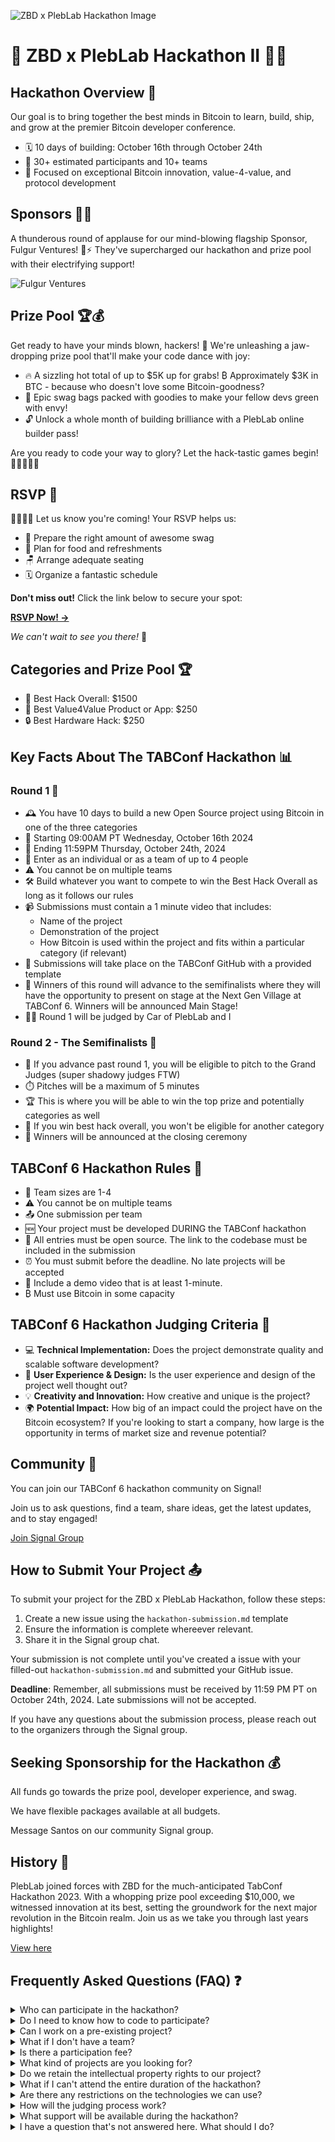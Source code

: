 ![ZBD x PlebLab Hackathon Image](https://i.imgur.com/DBgcCaP.png)

# 🚀 ZBD x PlebLab Hackathon II 🧙‍♂️

## Hackathon Overview 🌟

Our goal is to bring together the best minds in Bitcoin to learn, build, ship, and grow at the premier Bitcoin developer conference.

- 🗓️ 10 days of building: October 16th through October 24th
- 👥 30+ estimated participants and 10+ teams
- 🎯 Focused on exceptional Bitcoin innovation, value-4-value, and protocol development

## Sponsors 🚀💎
A thunderous round of applause for our mind-blowing flagship Sponsor, Fulgur Ventures! 🌟⚡ They've supercharged our hackathon and prize pool with their electrifying support!

![Fulgur Ventures](https://i.imgur.com/JTi3llP.png)

## Prize Pool 🏆💰
Get ready to have your minds blown, hackers! 🤯 We're unleashing a jaw-dropping prize pool that'll make your code dance with joy:

- 🔥 A sizzling hot total of up to $5K up for grabs! ₿ Approximately $3K in BTC - because who doesn't love some Bitcoin-goodness?
- 🎒 Epic swag bags packed with goodies to make your fellow devs green with envy!
- 🔓 Unlock a whole month of building brilliance with a PlebLab online builder pass!
  
Are you ready to code your way to glory? Let the hack-tastic games begin! 🚀👨‍💻👩‍💻

## RSVP 🎉

🙋‍♀️🙋‍♂️ Let us know you're coming! Your RSVP helps us:

- 🎒 Prepare the right amount of awesome swag
- 🍕 Plan for food and refreshments
- 🪑 Arrange adequate seating
- 🗓️ Organize a fantastic schedule

**Don't miss out!** Click the link below to secure your spot:

[**RSVP Now! →**](https://evento.so/p/evt_6nizc2dSrMMD7MCJ)

_We can't wait to see you there!_ 🚀

## Categories and Prize Pool 🏆

- 🥇 Best Hack Overall: $1500
- 💎 Best Value4Value Product or App: $250
- 🔒 Best Hardware Hack: $250

## Key Facts About The TABConf Hackathon 📊

### Round 1 🏁

- 🕰️ You have 10 days to build a new Open Source project using Bitcoin in one of the three categories
- 🏁 Starting 09:00AM PT Wednesday, October 16th 2024
- 🏁 Ending 11:59PM Thursday, October 24th, 2024
- 👥 Enter as an individual or as a team of up to 4 people
- ⚠️ You cannot be on multiple teams
- 🛠️ Build whatever you want to compete to win the Best Hack Overall as long as it follows our rules
- 📹 Submissions must contain a 1 minute video that includes:
  - Name of the project
  - Demonstration of the project
  - How Bitcoin is used within the project and fits within a particular category (if relevant)
- 📝 Submissions will take place on the TABConf GitHub with a provided template
- 🏅 Winners of this round will advance to the semifinalists where they will have the opportunity to present on stage at the Next Gen Village at TABConf 6. Winners will be announced Main Stage!
- 👨‍⚖️ Round 1 will be judged by Car of PlebLab and I

### Round 2 - The Semifinalists 🥈

- 🎤 If you advance past round 1, you will be eligible to pitch to the Grand Judges (super shadowy judges FTW)
- ⏱️ Pitches will be a maximum of 5 minutes
- 🏆 This is where you will be able to win the top prize and potentially categories as well
- 🥇 If you win best hack overall, you won't be eligible for another category
- 🎉 Winners will be announced at the closing ceremony

## TABConf 6 Hackathon Rules 📜

- 👥 Team sizes are 1-4
- ⚠️ You cannot be on multiple teams
- 📤 One submission per team
- 🆕 Your project must be developed DURING the TABConf hackathon
- 📂 All entries must be open source. The link to the codebase must be included in the submission
- ⏰ You must submit before the deadline. No late projects will be accepted
- 🎥 Include a demo video that is at least 1-minute.
- ₿ Must use Bitcoin in some capacity

## TABConf 6 Hackathon Judging Criteria 🧐

- 💻 **Technical Implementation:** Does the project demonstrate quality and scalable software development?
- 🎨 **User Experience & Design:** Is the user experience and design of the project well thought out?
- 💡 **Creativity and Innovation:** How creative and unique is the project?
- 🌍 **Potential Impact:** How big of an impact could the project have on the Bitcoin ecosystem? If you're looking to start a company, how large is the opportunity in terms of market size and revenue potential?

## Community 🤝

You can join our TABConf 6 hackathon community on Signal!

Join us to ask questions, find a team, share ideas, get the latest updates, and to stay engaged!

[Join Signal Group](https://signal.group/#CjQKILTd_81M7K8FPm70w4FxzbUNCRv-l1iOF7NjRQBG4YJKEhAzYJocOMkQMqY2LagDO1pI)

## How to Submit Your Project 📤

To submit your project for the ZBD x PlebLab Hackathon, follow these steps:

1. Create a new issue using the `hackathon-submission.md` template
2. Ensure the information is complete whereever relevant.
3. Share it in the Signal group chat.

Your submission is not complete until you've created a issue with your filled-out `hackathon-submission.md` and submitted your GitHub issue.

**Deadline**: Remember, all submissions must be received by 11:59 PM PT on October 24th, 2024. Late submissions will not be accepted.

If you have any questions about the submission process, please reach out to the organizers through the Signal group.

## Seeking Sponsorship for the Hackathon 💰

All funds go towards the prize pool, developer experience, and swag.

We have flexible packages available at all budgets.

Message Santos on our community Signal group.

## History 📜

PlebLab joined forces with ZBD for the much-anticipated TabConf Hackathon 2023. With a whopping prize pool exceeding $10,000, we witnessed innovation at its best, setting the groundwork for the next major revolution in the Bitcoin realm. Join us as we take you through last years highlights!

[View here](https://www.youtube.com/playlist?list=PLvxf1TpXqCAKAFlIxzQHLylwJv8IL672s)

## Frequently Asked Questions (FAQ) ❓

<details>
<summary>Who can participate in the hackathon?</summary>

The hackathon is open to developers of all skill levels, from beginners to experts. You must be at least 18 years old to participate.

</details>

<details>
<summary>Do I need to know how to code to participate?</summary>

While coding skills are beneficial, teams can benefit from a mix of skills including design, business strategy, and Bitcoin knowledge. Non-developers are welcome to join teams and contribute their unique skills.

</details>

<details>
<summary>Can I work on a pre-existing project?</summary>

No, all projects must be developed during the hackathon period. You can come with ideas, but the actual development should start when the hackathon begins.

</details>

<details>
<summary>What if I don't have a team?</summary>

Don't worry! We encourage solo participants to join our Signal group where you can network and form teams with other participants.

</details>

<details>
<summary>Is there a participation fee?</summary>

No, participation in the ZBD x PlebLab Hackathon is completely free.

</details>

<details>
<summary>What kind of projects are you looking for?</summary>

We're looking for innovative projects that leverage Bitcoin technology. This could be anything from new wallet solutions to creative applications of the Lightning Network. Check our categories for more specific ideas.

</details>

<details>
<summary>Do we retain the intellectual property rights to our project?</summary>

Yes, you retain all rights to your project. However, remember that submissions must be open source as per the hackathon rules.

</details>

<details>
<summary>What if I can't attend the entire duration of the hackathon?</summary>

While we encourage full participation, we understand that life happens. You can still participate, but remember that all submissions are due by the deadline, regardless of when you started.

</details>

<details>
<summary>Are there any restrictions on the technologies we can use?</summary>

As long as your project involves Bitcoin in some capacity, you're free to use any programming languages, frameworks, or tools you prefer.

</details>

<details>
<summary>How will the judging process work?</summary>

Judging will occur in two rounds. In the first round, all submissions will be reviewed based on our judging criteria. Finalists will then be invited to pitch their projects to our panel of judges in the second round.

</details>

<details>
<summary>What support will be available during the hackathon?</summary>

We'll have mentors available in our Signal group to answer questions and provide guidance. We'll also be hosting workshops and AMA sessions throughout the event.

</details>

<details>
<summary>I have a question that's not answered here. What should I do?</summary>

For any additional questions, please join our Signal group and ask there. Our organizers and community members will be happy to help!

</details>
